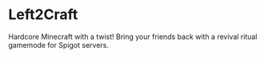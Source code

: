 # Left2Craft
Hardcore Minecraft with a twist! Bring your friends back with a revival ritual gamemode for Spigot servers.
